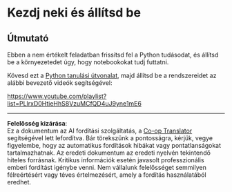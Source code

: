 <!--
CO_OP_TRANSLATOR_METADATA:
{
  "original_hash": "4c4698044bb8af52cfb6388a4ee0e53b",
  "translation_date": "2025-09-05T16:08:21+00:00",
  "source_file": "1-Introduction/1-intro-to-ML/assignment.md",
  "language_code": "hu"
}
-->
# Kezdj neki és állítsd be

## Útmutató

Ebben a nem értékelt feladatban frissítsd fel a Python tudásodat, és állítsd be a környezetedet úgy, hogy notebookokat tudj futtatni.

Kövesd ezt a [Python tanulási útvonalat](https://docs.microsoft.com/learn/paths/python-language/?WT.mc_id=academic-77952-leestott), majd állítsd be a rendszereidet az alábbi bevezető videók segítségével:

https://www.youtube.com/playlist?list=PLlrxD0HtieHhS8VzuMCfQD4uJ9yne1mE6

---

**Felelősség kizárása**:  
Ez a dokumentum az AI fordítási szolgáltatás, a [Co-op Translator](https://github.com/Azure/co-op-translator) segítségével lett lefordítva. Bár törekszünk a pontosságra, kérjük, vegye figyelembe, hogy az automatikus fordítások hibákat vagy pontatlanságokat tartalmazhatnak. Az eredeti dokumentum az eredeti nyelvén tekintendő hiteles forrásnak. Kritikus információk esetén javasolt professzionális emberi fordítást igénybe venni. Nem vállalunk felelősséget semmilyen félreértésért vagy téves értelmezésért, amely a fordítás használatából eredhet.